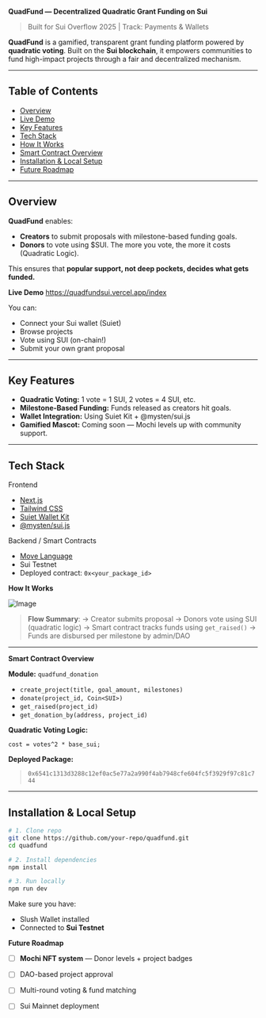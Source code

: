 **QuadFund — Decentralized Quadratic Grant Funding on Sui**

> Built for Sui Overflow 2025 | Track: Payments & Wallets

**QuadFund** is a gamified, transparent grant funding platform powered by **quadratic voting**. Built on the **Sui blockchain**, it empowers communities to fund high-impact projects through a fair and decentralized mechanism.

---

## **Table of Contents**

* [Overview](#overview)
* [Live Demo](#live-demo)
* [Key Features](#key-features)
* [Tech Stack](#tech-stack)
* [How It Works](#how-it-works)
* [Smart Contract Overview](#smart-contract-overview)
* [Installation & Local Setup](#installation--local-setup)
* [Future Roadmap](#future-roadmap)


---

## **Overview**

**QuadFund** enables:

* **Creators** to submit proposals with milestone-based funding goals.
* **Donors** to vote using \$SUI. The more you vote, the more it costs (Quadratic Logic).

This ensures that **popular support, not deep pockets, decides what gets funded.**

**Live Demo**
https://quadfundsui.vercel.app/index

You can:

* Connect your Sui wallet (Suiet)
* Browse projects
* Vote using SUI (on-chain!)
* Submit your own grant proposal

---

## **Key Features**

* **Quadratic Voting:** 1 vote = 1 SUI, 2 votes = 4 SUI, etc.
* **Milestone-Based Funding:** Funds released as creators hit goals.
* **Wallet Integration:** Using Suiet Kit + @mysten/sui.js
* **Gamified Mascot:** Coming soon — Mochi levels up with community support.

---

## **Tech Stack**

Frontend

* [Next.js](https://nextjs.org/)
* [Tailwind CSS](https://tailwindcss.com/)
* [Suiet Wallet Kit](https://kit.suiet.app/)
* [@mysten/sui.js](https://www.npmjs.com/package/@mysten/sui.js)

Backend / Smart Contracts

* [Move Language](https://move-language.github.io/)
* Sui Testnet
* Deployed contract: `0x<your_package_id>`

 **How It Works**

![Image](https://github.com/user-attachments/assets/ba8c2b33-54af-46b1-8c7b-599de604cda3)

> **Flow Summary**:
> → Creator submits proposal
> → Donors vote using SUI (quadratic logic)
> → Smart contract tracks funds using `get_raised()`
> → Funds are disbursed per milestone by admin/DAO

---

 **Smart Contract Overview**

**Module:** `quadfund_donation`

* `create_project(title, goal_amount, milestones)`
* `donate(project_id, Coin<SUI>)`
* `get_raised(project_id)`
* `get_donation_by(address, project_id)`

**Quadratic Voting Logic:**

```move
cost = votes^2 * base_sui;
```

**Deployed Package:**

> `0x6541c1313d3288c12ef0ac5e77a2a990f4ab7948cfe604fc5f3929f97c81c744`

---

## **Installation & Local Setup**

```bash
# 1. Clone repo
git clone https://github.com/your-repo/quadfund.git
cd quadfund

# 2. Install dependencies
npm install

# 3. Run locally
npm run dev
```

Make sure you have:

* Slush Wallet installed
* Connected to **Sui Testnet**

 **Future Roadmap**

* [ ] **Mochi NFT system** — Donor levels + project badges
* [ ] DAO-based project approval
* [ ] Multi-round voting & fund matching
* [ ] Sui Mainnet deployment

